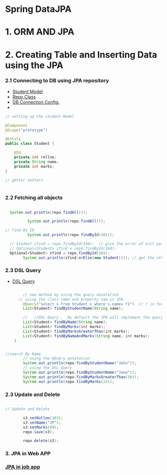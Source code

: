 # Spring DataJPA


# 1. ORM AND JPA

# 2. Creating Table and Inserting Data using the JPA

### 2.1 Connecting to DB using JPA repository

- [Student Model](src/main/java/com/jspring6/springdatajpaproject/model/Student.java)
- [Repo Class](src/main/java/com/jspring6/springdatajpaproject/StudentRepo.java)
- [ DB Connection Config. ](src/main/resources/application.properties)
- 

```java
// setting up the student Model 

@Component
@Scope("prototype")

@Entity
public class Student {

    @Id
    private int rollno;
    private String name;
    private int marks;
}
    
// getter setters     
    
```
### 2.2 Fetching all objects  

```java

  System.out.println(repo.findAll());

          System.out.println(repo.findAll());

// find By ID
          System.out.println(repo.findById(101));

  // Student sfind = repo.findById(104);  // give the error of null pointer
  // Optional<Student> sfind = repo.findById(104);
  Optional<Student> sfind = repo.findById(103);
        System.out.println(sfind.orElse(new Student())); // get the other new obj if no data

```

### 2.3  DSL Query 

- [DSL Query](src/main/java/com/jspring6/springdatajpaproject/StudentRepo.java)
```java

        // new method by using the query annotation
      // using the class name and property nam in JPA
        @Query("select s from Student s where s.name= ?1")  // ? is for the 1st parameter
        List<Student> findByStudentName(String name);

        //   //DSL Query ,  By default the JPA will implement the query for below things like :
        List<Student> findByName(String name);
        List<Student> findByMarks(int marks);
        List<Student> findByMarksGreaterThan(int marks);
        List<Student> findByNameAndMarks(String name, int marks);
    }
```

```java

//search By Name
        // using the @Query annotation
        System.out.println(repo.findByStudentName("John"));
        // using the DSL query
        System.out.println(repo.findByStudentName("Jane"));
        System.out.println(repo.findByMarksGreaterThan(30));
        System.out.println(repo.findByMarks(23));
```


### 2.3 Update and Delete 


```java

// Update and Delete

        s3.setRollno(103);
        s3.setName("JP");
        s3.setMarks(99);
        repo.save(s3);

        repo.delete(s3);

```

### 3. JPA in Web APP
###  [JPA in job app ](Spring_Boot/SpringBootRest)
```java

```